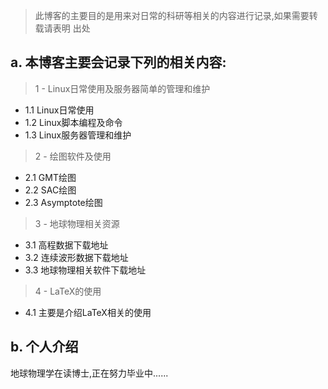 
> 此博客的主要目的是用来对日常的科研等相关的内容进行记录,如果需要转载请表明
出处

## a. 本博客主要会记录下列的相关内容:

> 1 - Linux日常使用及服务器简单的管理和维护

- 1.1 Linux日常使用
- 1.2 Linux脚本编程及命令
- 1.3 Linux服务器管理和维护

> 2 - 绘图软件及使用

- 2.1 GMT绘图
- 2.2 SAC绘图
- 2.3 Asymptote绘图

> 3 - 地球物理相关资源

- 3.1 高程数据下载地址
- 3.2 连续波形数据下载地址
- 3.3 地球物理相关软件下载地址

> 4 - LaTeX的使用

- 4.1 主要是介绍LaTeX相关的使用


## b. 个人介绍

地球物理学在读博士,正在努力毕业中......

